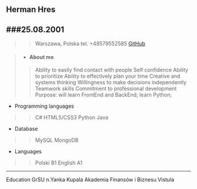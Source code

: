 ## Herman Hres
###25.08.2001
---
>>Warszawa, Polska
tel. +48579552585
[GitHub](https://github.com/Kolibri2048)

>* ####  About me
>>Ability to easily find contact with people
Self confidence
Ability to prioritize
Ability to effectively plan your time
Creative and systems thinking
Willingness to make decisions independently
Teamwork skills
Commitment to professional development
Purpose: will learn FrontEnd and BackEnd; learn Python;
* Programming languages
>> C#
>> HTML5/CSS3
>> Python
>> Java
* Database
>> MySQL
>> MongoDB
* Languages
>> Polski B1
>> English A1
---
Education
GrSU n.Yanka Kupala
Akademia Finansów i Biznesu Vistula
